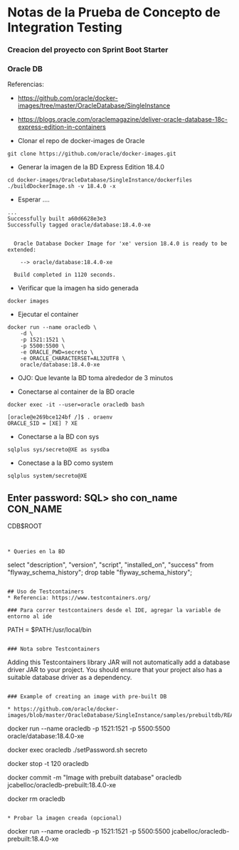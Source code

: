 # Notas de la Prueba de Concepto de Integration Testing

### Creacion del proyecto con Sprint Boot Starter


### Oracle DB
Referencias:
* https://github.com/oracle/docker-images/tree/master/OracleDatabase/SingleInstance
* https://blogs.oracle.com/oraclemagazine/deliver-oracle-database-18c-express-edition-in-containers

* Clonar el repo de docker-images de Oracle
```
git clone https://github.com/oracle/docker-images.git
```

* Generar la imagen de la BD Express Edition 18.4.0

```
cd docker-images/OracleDatabase/SingleInstance/dockerfiles
./buildDockerImage.sh -v 18.4.0 -x
```
* Esperar ....
```
...
Successfully built a60d6628e3e3
Successfully tagged oracle/database:18.4.0-xe


  Oracle Database Docker Image for 'xe' version 18.4.0 is ready to be extended:

    --> oracle/database:18.4.0-xe

  Build completed in 1120 seconds.
```

* Verificar que la imagen ha sido generada
```
docker images
```

* Ejecutar el container
```
docker run --name oracledb \
    -d \
    -p 1521:1521 \
    -p 5500:5500 \
    -e ORACLE_PWD=secreto \
    -e ORACLE_CHARACTERSET=AL32UTF8 \
    oracle/database:18.4.0-xe

```
* OJO: Que levante la BD toma alrededor de 3 minutos

* Conectarse al container de la BD oracle
```
docker exec -it --user=oracle oracledb bash

[oracle@e269bce124bf /]$ . oraenv
ORACLE_SID = [XE] ? XE
```
* Conectarse a la BD con sys
```
sqlplus sys/secreto@XE as sysdba
```
* Conectase a la BD como system
```
sqlplus system/secreto@XE
```

Enter password:
SQL> sho con_name
CON_NAME
------------------------------
CDB$ROOT
```


* Queries en la BD
```
select "description", "version", "script", "installed_on", "success" from "flyway_schema_history";
drop table "flyway_schema_history";
```

## Uso de Testcontainers
* Referencia: https://www.testcontainers.org/

### Para correr testcontainers desde el IDE, agregar la variable de entorno al ide
```
PATH = $PATH:/usr/local/bin
```

### Nota sobre Testcontainers
```
Adding this Testcontainers library JAR will not automatically add a database driver JAR to your project. 
You should ensure that your project also has a suitable database driver as a dependency.
```

### Example of creating an image with pre-built DB

* https://github.com/oracle/docker-images/blob/master/OracleDatabase/SingleInstance/samples/prebuiltdb/README.md
```

docker run --name oracledb -p 1521:1521 -p 5500:5500 oracle/database:18.4.0-xe

docker exec oracledb ./setPassword.sh secreto

docker stop -t 120 oracledb

docker commit -m "Image with prebuilt database" oracledb jcabelloc/oracledb-prebuilt:18.4.0-xe

docker rm oracledb



```

* Probar la imagen creada (opcional)
```
docker run --name oracledb -p 1521:1521 -p 5500:5500  jcabelloc/oracledb-prebuilt:18.4.0-xe

```

